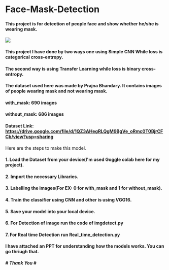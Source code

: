 # Face-Mask-Detection
#### This project is for detection of people face and show whether he/she is wearing mask.
<img src="https://img.etimg.com/thumb/msid-74959025,width-643,imgsize-622136,resizemode-4/mask_istock.jpg">

#### This project I have done by two ways one using Simple CNN While loss is categorical cross-entropy.
#### The second way is using Transfer Learning while loss is binary cross-entropy.
#### The dataset used here was made by  Prajna Bhandary. It contains images of people wearing mask and not wearing mask.
#### with_mask: 690 images
#### without_mask: 686 images
#### Dataset Link: https://drive.google.com/file/d/1QZ3AHegRLQgM9BgVe_oRmc0T0BjrCFCb/view?usp=sharing

Here are the steps to make this model.
#### 1. Load the Dataset from your device(I'm used Goggle colab here for my project).
#### 2. Import the necessary Libraries.
#### 3. Labelling the images(For EX: 0 for with_mask and 1 for without_mask).
#### 4. Train the classifier using CNN and other is using VGG16.
#### 5. Save your model into your local device.
#### 6. For Detection of image run the code of imgdetect.py
#### 7. For Real time Detection run Real_time_detection.py

#### I have attached an PPT for understanding how the models works. You can go thriugh that.

*****# Thank You #*****
